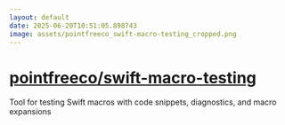 ```yaml
---
layout: default
date: 2025-06-20T10:51:05.898743
image: assets/pointfreeco_swift-macro-testing_cropped.png
---
```


# [pointfreeco/swift-macro-testing](https://github.com/pointfreeco/swift-macro-testing)

Tool for testing Swift macros with code snippets, diagnostics, and macro expansions
